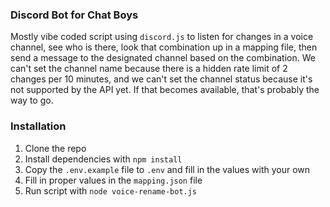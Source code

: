 ### Discord Bot for Chat Boys

Mostly vibe coded script using `discord.js` to listen for changes in a voice channel, see who is there, 
look that combination up in a mapping file, then send a message to the designated channel based on the 
combination. We can't set the channel name because there is a hidden rate limit of 2 changes per 10 minutes,
and we can't set the channel status because it's not supported by the API yet. If that becomes available,
that's probably the way to go.

### Installation

1. Clone the repo
2. Install dependencies with `npm install`
3. Copy the `.env.example` file to `.env` and fill in the values with your own
4. Fill in proper values in the `mapping.json` file
5. Run script with `node voice-rename-bot.js`

